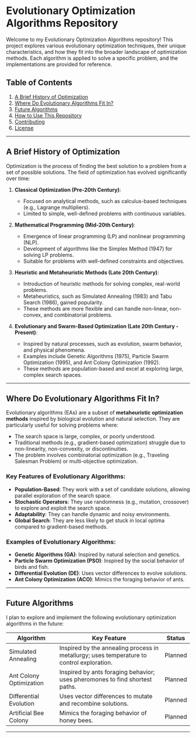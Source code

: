 # Evolutionary Optimization Algorithms Repository

Welcome to my Evolutionary Optimization Algorithms repository! This project explores various evolutionary optimization techniques, their unique characteristics, and how they fit into the broader landscape of optimization methods. Each algorithm is applied to solve a specific problem, and the implementations are provided for reference.

## Table of Contents

1. [A Brief History of Optimization](#a-brief-history-of-optimization)
2. [Where Do Evolutionary Algorithms Fit In?](#where-do-evolutionary-algorithms-fit-in)
3. [Future Algorithms](#future-algorithms)
4. [How to Use This Repository](#how-to-use-this-repository)
5. [Contributing](#contributing)
6. [License](#license)

---

## A Brief History of Optimization

Optimization is the process of finding the best solution to a problem from a set of possible solutions. The field of optimization has evolved significantly over time:

1. **Classical Optimization (Pre-20th Century)**:
   - Focused on analytical methods, such as calculus-based techniques (e.g., Lagrange multipliers).
   - Limited to simple, well-defined problems with continuous variables.

2. **Mathematical Programming (Mid-20th Century)**:
   - Emergence of linear programming (LP) and nonlinear programming (NLP).
   - Development of algorithms like the Simplex Method (1947) for solving LP problems.
   - Suitable for problems with well-defined constraints and objectives.

3. **Heuristic and Metaheuristic Methods (Late 20th Century)**:
   - Introduction of heuristic methods for solving complex, real-world problems.
   - Metaheuristics, such as Simulated Annealing (1983) and Tabu Search (1986), gained popularity.
   - These methods are more flexible and can handle non-linear, non-convex, and combinatorial problems.

4. **Evolutionary and Swarm-Based Optimization (Late 20th Century - Present)**:
   - Inspired by natural processes, such as evolution, swarm behavior, and physical phenomena.
   - Examples include Genetic Algorithms (1975), Particle Swarm Optimization (1995), and Ant Colony Optimization (1992).
   - These methods are population-based and excel at exploring large, complex search spaces.

---

## Where Do Evolutionary Algorithms Fit In?

Evolutionary algorithms (EAs) are a subset of **metaheuristic optimization methods** inspired by biological evolution and natural selection. They are particularly useful for solving problems where:

- The search space is large, complex, or poorly understood.
- Traditional methods (e.g., gradient-based optimization) struggle due to non-linearity, non-convexity, or discontinuities.
- The problem involves combinatorial optimization (e.g., Traveling Salesman Problem) or multi-objective optimization.

### Key Features of Evolutionary Algorithms:
- **Population-Based**: They work with a set of candidate solutions, allowing parallel exploration of the search space.
- **Stochastic Operators**: They use randomness (e.g., mutation, crossover) to explore and exploit the search space.
- **Adaptability**: They can handle dynamic and noisy environments.
- **Global Search**: They are less likely to get stuck in local optima compared to gradient-based methods.

### Examples of Evolutionary Algorithms:
- **Genetic Algorithms (GA)**: Inspired by natural selection and genetics.
- **Particle Swarm Optimization (PSO)**: Inspired by the social behavior of birds and fish.
- **Differential Evolution (DE)**: Uses vector differences to evolve solutions.
- **Ant Colony Optimization (ACO)**: Mimics the foraging behavior of ants.

---

## Future Algorithms

I plan to explore and implement the following evolutionary optimization algorithms in the future:

| Algorithm               | Key Feature                                                                 | Status       |
|-------------------------|-----------------------------------------------------------------------------|--------------|
| Simulated Annealing      | Inspired by the annealing process in metallurgy; uses temperature to control exploration. | Planned      |
| Ant Colony Optimization  | Inspired by ants foraging behavior; uses pheromones to find shortest paths. | Planned      |
| Differential Evolution   | Uses vector differences to mutate and recombine solutions.                  | Planned      |
| Artificial Bee Colony    | Mimics the foraging behavior of honey bees.                                 | Planned      |

---


